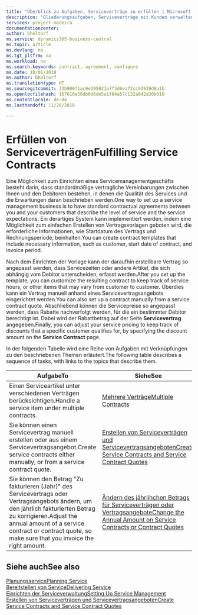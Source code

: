 ```yaml
---
title: "Überblick zu Aufgaben, Serviceverträge zu erfüllen | Microsoft Docs"
description: "Gliederungsaufgaben, Serviceverträge mit Kunden verwalten."
services: project-madeira
documentationcenter: 
author: bholtorf
ms.service: dynamics365-business-central
ms.topic: article
ms.devlang: na
ms.tgt_pltfrm: na
ms.workload: na
ms.search.keywords: contract, agreement, configure
ms.date: 10/01/2018
ms.author: bholtorf
ms.translationtype: HT
ms.sourcegitcommit: 33b900f1ac9e295921e7f3d6ea72cc93939d8a1b
ms.openlocfilehash: 167610e56db0d6de5a1f84a57c132a842a30b010
ms.contentlocale: de-de
ms.lasthandoff: 11/26/2018

---
```

# <a name="fulfilling-service-contracts"></a><span data-ttu-id="db495-103">Erfüllen von Serviceverträgen</span><span class="sxs-lookup"><span data-stu-id="db495-103">Fulfilling Service Contracts</span></span> 
<span data-ttu-id="db495-104">Eine Möglichkeit zum Einrichten eines Servicemanagementgeschäfts besteht darin, dass standardmäßige vertragliche Vereinbarungen zwischen Ihnen und den Debitoren bestehen, in denen die Qualität des Services und die Erwartungen daran beschrieben werden.</span><span class="sxs-lookup"><span data-stu-id="db495-104">One way to set up a service management business is to have standard contractual agreements between you and your customers that describe the level of service and the service expectations.</span></span> <span data-ttu-id="db495-105">Ein derartiges System kann implementiert werden, indem eine Möglichkeit zum einfachen Erstellen von Vertragsvorlagen geboten wird, die erforderliche Informationen, wie Startdatum des Vertrags und Rechnungsperiode, beinhalten.</span><span class="sxs-lookup"><span data-stu-id="db495-105">You can create contract templates that include necessary information, such as customer, start date of contract, and invoice period.</span></span>  
  
<span data-ttu-id="db495-106">Nach dem Einrichten der Vorlage kann der daraufhin erstellbare Vertrag so angepasst werden, dass Servicezeiten oder andere Artikel, die sich abhängig vom Debitor unterscheiden, erfasst werden.</span><span class="sxs-lookup"><span data-stu-id="db495-106">After you set up the template, you can customize the resulting contract to keep track of service hours, or other items that may vary from customer to customer.</span></span> <span data-ttu-id="db495-107">Überdies kann ein Vertrag manuell anhand eines Servicevertragsangebots eingerichtet werden.</span><span class="sxs-lookup"><span data-stu-id="db495-107">You can also set up a contract manually from a service contract quote.</span></span> <span data-ttu-id="db495-108">Abschließend können die Servicepreise so angepasst werden, dass Rabatte nachverfolgt werden, für die ein bestimmter Debitor berechtigt ist. Dabei wird der Rabattbetrag auf der Seite **Servicevertrag** angegeben.</span><span class="sxs-lookup"><span data-stu-id="db495-108">Finally, you can adjust your service pricing to keep track of discounts that a specific customer qualifies for, by specifying the discount amount on the **Service Contract** page.</span></span>  

<span data-ttu-id="db495-109">In der folgenden Tabelle wird eine Reihe von Aufgaben mit Verknüpfungen zu den beschriebenen Themen erläutert.</span><span class="sxs-lookup"><span data-stu-id="db495-109">The following table describes a sequence of tasks, with links to the topics that describe them.</span></span>   
  
|<span data-ttu-id="db495-110">**Aufgabe**</span><span class="sxs-lookup"><span data-stu-id="db495-110">**To**</span></span>|<span data-ttu-id="db495-111">**Siehe**</span><span class="sxs-lookup"><span data-stu-id="db495-111">**See**</span></span>|  
|------------|-------------|  
|<span data-ttu-id="db495-112">Einen Serviceartikel unter verschiedenen Verträgen berücksichtigen.</span><span class="sxs-lookup"><span data-stu-id="db495-112">Handle a service item under multiple contracts.</span></span> | [<span data-ttu-id="db495-113">Mehrere Verträge</span><span class="sxs-lookup"><span data-stu-id="db495-113">Multiple Contracts</span></span>](service-multiple-contracts.md)|  
|<span data-ttu-id="db495-114">Sie können einen Servicevertrag manuell erstellen oder aus einem Servicevertragsangebot.</span><span class="sxs-lookup"><span data-stu-id="db495-114">Create service contracts either manually, or from a service contract quote.</span></span>| [<span data-ttu-id="db495-115">Erstellen von Serviceverträgen und Servicevertragsangeboten</span><span class="sxs-lookup"><span data-stu-id="db495-115">Create Service Contracts and Service Contract Quotes</span></span>](service-how-to-create-service-contracts-and-service-contract-quotes.md)|
|<span data-ttu-id="db495-116">Sie können den Betrag "Zu fakturieren (Jahr)" des Servicevertrags oder Vertragsangebots ändern, um den jährlich fakturierten Betrag zu korrigieren.</span><span class="sxs-lookup"><span data-stu-id="db495-116">Adjust the annual amount of a service contract or contract quote, so make sure that you invoice the right amount.</span></span>|[<span data-ttu-id="db495-117">Ändern des jährlihchen Betrags für Serviceverträgen oder Vertragsangebote</span><span class="sxs-lookup"><span data-stu-id="db495-117">Change the Annual Amount on Service Contracts or Contract Quotes</span></span>](service-how-to-change-the-annual-amount-on-service-contracts-or-contract-quotes.md)|

## <a name="see-also"></a><span data-ttu-id="db495-118">Siehe auch</span><span class="sxs-lookup"><span data-stu-id="db495-118">See also</span></span>
[<span data-ttu-id="db495-119">Planungsservice</span><span class="sxs-lookup"><span data-stu-id="db495-119">Planning Service</span></span>](service-plan-service.md)  
[<span data-ttu-id="db495-120">Bereitstellen von Service</span><span class="sxs-lookup"><span data-stu-id="db495-120">Delivering Service</span></span>](service-deliver-service.md)  
[<span data-ttu-id="db495-121">Einrichten der Serviceverwaltung</span><span class="sxs-lookup"><span data-stu-id="db495-121">Setting Up Service Management</span></span>](service-setup-service.md)  
[<span data-ttu-id="db495-122">Erstellen von Serviceverträgen und Servicevertragsangeboten</span><span class="sxs-lookup"><span data-stu-id="db495-122">Create Service Contracts and Service Contract Quotes</span></span>](service-how-to-create-service-contracts-and-service-contract-quotes.md)  

